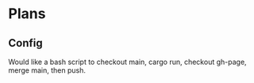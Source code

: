 # Plans

## Config

Would like a bash script to checkout main, cargo run, checkout gh-page, merge main, then push.
